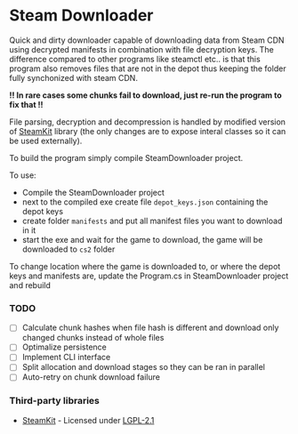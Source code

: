 # Steam Downloader

Quick and dirty downloader capable of downloading data from Steam CDN using decrypted manifests in combination with file decryption keys. The difference compared to other programs like steamctl etc.. is that this program also removes files that are not in the depot thus keeping the folder fully synchonized with steam CDN.

**!! In rare cases some chunks fail to download, just re-run the program to fix that !!**

File parsing, decryption and decompression is handled by modified version of [SteamKit](https://github.com/SteamRE/SteamKit) library (the only changes are to expose interal classes so it can be used externally).

To build the program simply compile SteamDownloader project.

To use:
- Compile the SteamDownloader project
- next to the compiled exe create file `depot_keys.json` containing the depot keys
- create folder `manifests` and put all manifest files you want to download in it
- start the exe and wait for the game to download, the game will be downloaded to `cs2` folder

To change location where the game is downloaded to, or where the depot keys and manifests are, update the Program.cs in SteamDownloader project and rebuild

### TODO
- [ ] Calculate chunk hashes when file hash is different and download only changed chunks instead of whole files
- [ ] Optimalize persistence
- [ ] Implement CLI interface
- [ ] Split allocation and download stages so they can be ran in parallel
- [ ] Auto-retry on chunk download failure

### Third-party libraries
- [SteamKit](https://github.com/SteamRE/SteamKit) - Licensed under [LGPL-2.1](https://github.com/SteamRE/SteamKit/blob/master/LICENSE)